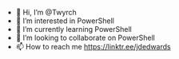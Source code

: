 - 👋 Hi, I’m @Twyrch
- 👀 I’m interested in PowerShell
- 🌱 I’m currently learning PowerShell
- 💞️ I’m looking to collaborate on PowerShell
- 📫 How to reach me https://linktr.ee/jdedwards

<!---
Twyrch/Twyrch is a ✨ special ✨ repository because its `README.md` (this file) appears on your GitHub profile.
You can click the Preview link to take a look at your changes.
--->

